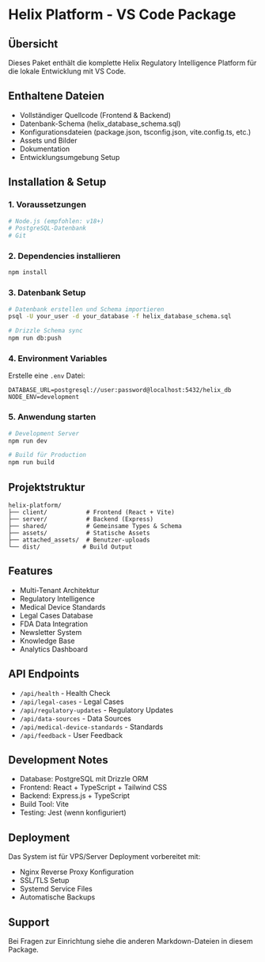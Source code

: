 # Helix Platform - VS Code Package

## Übersicht
Dieses Paket enthält die komplette Helix Regulatory Intelligence Platform für die lokale Entwicklung mit VS Code.

## Enthaltene Dateien
- Vollständiger Quellcode (Frontend & Backend)
- Datenbank-Schema (helix_database_schema.sql)
- Konfigurationsdateien (package.json, tsconfig.json, vite.config.ts, etc.)
- Assets und Bilder
- Dokumentation
- Entwicklungsumgebung Setup

## Installation & Setup

### 1. Voraussetzungen
```bash
# Node.js (empfohlen: v18+)
# PostgreSQL-Datenbank
# Git
```

### 2. Dependencies installieren
```bash
npm install
```

### 3. Datenbank Setup
```bash
# Datenbank erstellen und Schema importieren
psql -U your_user -d your_database -f helix_database_schema.sql

# Drizzle Schema sync
npm run db:push
```

### 4. Environment Variables
Erstelle eine `.env` Datei:
```env
DATABASE_URL=postgresql://user:password@localhost:5432/helix_db
NODE_ENV=development
```

### 5. Anwendung starten
```bash
# Development Server
npm run dev

# Build für Production
npm run build
```

## Projektstruktur
```
helix-platform/
├── client/           # Frontend (React + Vite)
├── server/           # Backend (Express)
├── shared/           # Gemeinsame Types & Schema
├── assets/           # Statische Assets
├── attached_assets/  # Benutzer-uploads
└── dist/            # Build Output
```

## Features
- Multi-Tenant Architektur
- Regulatory Intelligence
- Medical Device Standards
- Legal Cases Database
- FDA Data Integration
- Newsletter System
- Knowledge Base
- Analytics Dashboard

## API Endpoints
- `/api/health` - Health Check
- `/api/legal-cases` - Legal Cases
- `/api/regulatory-updates` - Regulatory Updates
- `/api/data-sources` - Data Sources
- `/api/medical-device-standards` - Standards
- `/api/feedback` - User Feedback

## Development Notes
- Database: PostgreSQL mit Drizzle ORM
- Frontend: React + TypeScript + Tailwind CSS
- Backend: Express.js + TypeScript
- Build Tool: Vite
- Testing: Jest (wenn konfiguriert)

## Deployment
Das System ist für VPS/Server Deployment vorbereitet mit:
- Nginx Reverse Proxy Konfiguration
- SSL/TLS Setup
- Systemd Service Files
- Automatische Backups

## Support
Bei Fragen zur Einrichtung siehe die anderen Markdown-Dateien in diesem Package.